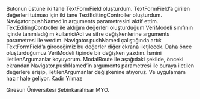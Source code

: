 Butonun üstüne iki tane TextFormField oluşturdum. 
TextFormField’a girilen değerleri tutması için iki tane TextEditingController oluşturdum.
Navigator.pushNamed’in arguments parametresini aktif ettim.
TextEditingController ile aldığım değerleri oluşturduğum VeriModeli sınıfının içinde tanımladığım kullaniciAdi ve sifre değişkenlerine arguments parametresi ile verdim.
Navigator.pushNamed çalıştığında artık TextFormField’a gireceğimiz bu değerler diğer ekrana iletilecek.
Daha önce oluşturduğumuz VeriModeli tipinde bir değişken yazdım.
İsmini iletilenArgumanlar koyuyorum. ModalRoute ile aşağıdaki şekilde, önceki ekrandan Navigator.pushNamed’in arguments parametresi ile buraya iletilen değerlere erişip, iletilenArgumanlar değişkenine atıyoruz.
Ve uygulamam hazır hale geliyor.
Kadir Yılmaz


Giresun Üniversitesi Şebinkarahisar MYO.
